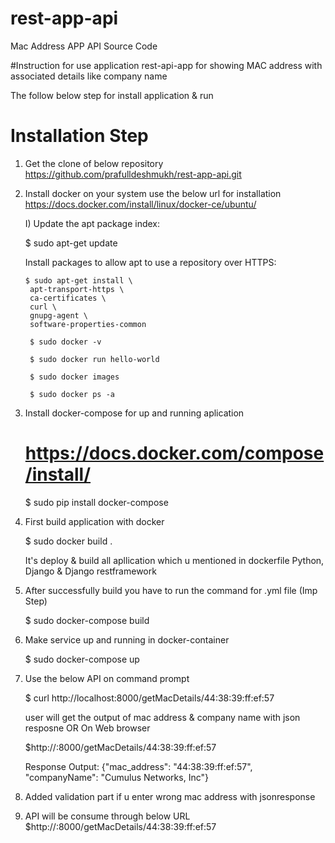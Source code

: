 # rest-app-api
Mac Address APP API Source Code

#Instruction for use application rest-api-app for showing MAC address with associated details like company name

The follow below step for install application & run 
# Installation Step
1. Get the clone of below repository
  https://github.com/prafulldeshmukh/rest-app-api.git

2. Install docker on your system 
    use the below url for installation
    https://docs.docker.com/install/linux/docker-ce/ubuntu/

    
      I) Update the apt package index:

      $ sudo apt-get update

      Install packages to allow apt to use a repository over HTTPS:

       $ sudo apt-get install \
        apt-transport-https \
        ca-certificates \
        curl \
        gnupg-agent \
        software-properties-common

        $ sudo docker -v

        $ sudo docker run hello-world

        $ sudo docker images

        $ sudo docker ps -a
     
3. Install docker-compose for up and running aplication
   # https://docs.docker.com/compose/install/

   $ sudo pip install docker-compose

4. First build application with docker

   $ sudo docker build .

   It's deploy & build all apllication which u mentioned in dockerfile 
   Python, Django & Django restframework

5. After successfully build you have to run the command for .yml file (Imp Step)

    $ sudo docker-compose build

6. Make service up and running in docker-container

    $ sudo docker-compose up 

7. Use the below API on command prompt

   $ curl http://localhost:8000/getMacDetails/44:38:39:ff:ef:57

    user will get the output of mac address & company name with json resposne
       OR
    On Web browser

    $http://<your server ip>:8000/getMacDetails/44:38:39:ff:ef:57

    Response Output:
    {"mac_address": "44:38:39:ff:ef:57", "companyName": "Cumulus Networks, Inc"}  

 8. Added validation part if u enter wrong mac address with jsonresponse 
 9. API will be consume through below URL    
    $http://<your server ip>:8000/getMacDetails/44:38:39:ff:ef:57
         

